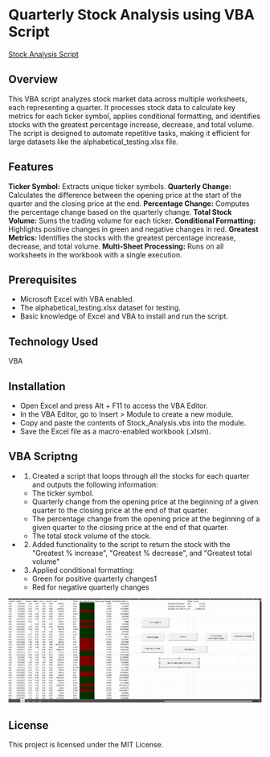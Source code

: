 # **Quarterly Stock Analysis using VBA Script**

[Stock Analysis Script](https://github.com/lovecy86/Stock-Analysis-using-VBA/blob/main/FinalChallengeCode.vbs)

## **Overview**
This VBA script analyzes stock market data across multiple worksheets, each representing a quarter. It processes stock data to calculate key metrics for each ticker symbol, applies conditional formatting, and identifies stocks with the greatest percentage increase, decrease, and total volume. The script is designed to automate repetitive tasks, making it efficient for large datasets like the alphabetical_testing.xlsx file.

## **Features**
  **Ticker Symbol:** Extracts unique ticker symbols.
  **Quarterly Change:** Calculates the difference between the opening price at the start of the quarter and the closing price at the end.
  **Percentage Change:** Computes the percentage change based on the quarterly change.
  **Total Stock Volume:** Sums the trading volume for each ticker.
  **Conditional Formatting:** Highlights positive changes in green and negative changes in red.
  **Greatest Metrics:** Identifies the stocks with the greatest percentage increase, decrease, and total volume.
  **Multi-Sheet Processing:** Runs on all worksheets in the workbook with a single execution.

## **Prerequisites**
* Microsoft Excel with VBA enabled.
* The alphabetical_testing.xlsx dataset for testing.
* Basic knowledge of Excel and VBA to install and run the script.
  
## **Technology Used**
VBA

## **Installation**
* Open Excel and press Alt + F11 to access the VBA Editor.          
* In the VBA Editor, go to Insert > Module to create a new module.
* Copy and paste the contents of Stock_Analysis.vbs into the module.
* Save the Excel file as a macro-enabled workbook (.xlsm).

## **VBA Scriptng**
* 1. Created a script that loops through all the stocks for each quarter and outputs the following information:
    * The ticker symbol.
    * Quarterly change from the opening price at the beginning of a given quarter to the closing price at the end of that quarter.
    * The percentage change from the opening price at the beginning of a given quarter to the closing price at the end of that quarter.
    * The total stock volume of the stock. 
* 2. Added functionality to the script to return the stock with the "Greatest % increase", "Greatest % decrease", and "Greatest total volume"
* 3. Applied conditional formatting:
    * Green for positive quarterly changes1
    * Red for negative quarterly changes

![resultscreen](ResultScreenshot.png)

## **License**
This project is licensed under the MIT License.

